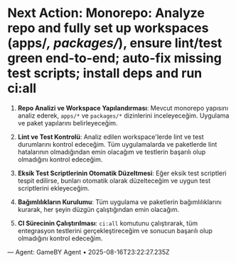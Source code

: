 # Next Action: Monorepo: Analyze repo and fully set up workspaces (apps/*, packages/*), ensure lint/test green end-to-end; auto-fix missing test scripts; install deps and run ci:all

1. **Repo Analizi ve Workspace Yapılandırması**: Mevcut monorepo yapısını analiz ederek, `apps/*` ve `packages/*` dizinlerini inceleyeceğim. Uygulama ve paket yapılarını belirleyeceğim.

2. **Lint ve Test Kontrolü**: Analiz edilen workspace'lerde lint ve test durumlarını kontrol edeceğim. Tüm uygulamalarda ve paketlerde lint hatalarının olmadığından emin olacağım ve testlerin başarılı olup olmadığını kontrol edeceğim.

3. **Eksik Test Scriptlerinin Otomatik Düzeltmesi**: Eğer eksik test scriptleri tespit edilirse, bunları otomatik olarak düzelteceğim ve uygun test scriptlerini ekleyeceğim.

4. **Bağımlılıkların Kurulumu**: Tüm uygulama ve paketlerin bağımlılıklarını kurarak, her şeyin düzgün çalıştığından emin olacağım.

5. **CI Sürecinin Çalıştırılması**: `ci:all` komutunu çalıştırarak, tüm entegrasyon testlerini gerçekleştireceğim ve sonucun başarılı olup olmadığını kontrol edeceğim.

— Agent: GameBY Agent • 2025-08-16T23:22:27.235Z
